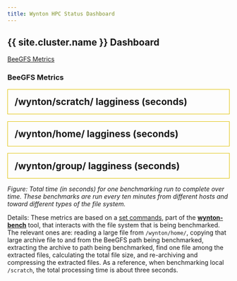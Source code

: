 ```yaml
---
title: Wynton HPC Status Dashboard
---
```


## {{ site.cluster.name }} Dashboard

<script src="https://cdn.plot.ly/plotly-latest.min.js"></script>

<p>
  <a class="btn btn-primary" data-toggle="collapse" href="#beegfs-metrics" role="button" aria-expanded="false" aria-controls="beegfs-metrics">BeeGFS Metrics</a>
</p>

<div class="collapse in multi-collapse" id="beegfs-metrics">
  <h3>BeeGFS Metrics</h3>

  <div class="status-panel" style="border: 1px solid #dec000; padding: 2ex; margin-bottom: 2ex;">
   <div style="font-size: 150%; font-weight: bold;">
    <span>/wynton/scratch/ lagginess (seconds)</span><span style="float: right;"></span>
   </div>
   <div id="BeeGFSLoad_dev1.wynton.ucsf.edu__wynton_scratch_hb"></div>
  </div>

  <div class="status-panel" style="border: 1px solid #dec000; padding: 2ex; margin-bottom: 2ex;">
   <div style="font-size: 150%; font-weight: bold;">
    <span>/wynton/home/ lagginess (seconds)</span><span style="float: right;"></span>
   </div>
   <div id="BeeGFSLoad_dev1.wynton.ucsf.edu__wynton_home_cbi_hb"></div>
  </div>

  <div class="status-panel" style="border: 1px solid #dec000; padding: 2ex; margin-bottom: 2ex;">
   <div style="font-size: 150%; font-weight: bold;">
    <span>/wynton/group/ lagginess (seconds)</span><span style="float: right;"></span>
   </div>
   <div id="BeeGFSLoad_dev1.wynton.ucsf.edu__wynton_group_cbi_hb"></div>
  </div>
</div>

_Figure: Total time (in seconds) for one benchmarking run to complete over time. These benchmarks are run every ten minutes from different hosts and toward different types of the file system._

Details: These metrics are based on a [set commands](https://github.com/ucsf-wynton/wynton-bench/blob/d96937b51e6ee3a421afec3c793accb0acd82c51/bench-scripts/bench-files-tarball.sh#L93-L129), part of the **[wynton-bench]** tool, that interacts with the file system that is being benchmarked.  The relevant ones are: reading a large file from `/wynton/home/`, copying that large archive file to and from the BeeGFS path being benchmarked, extracting the archive to path being benchmarked, find one file among the extracted files, calculating the total file size, and re-archiving and compressing the extracted files.  As a reference, when benchmarking local `/scratch`, the total processing time is about three seconds.


<script>
host = "dev1.wynton.ucsf.edu"
drives = ["wynton_scratch_hb", "wynton_home_cbi_hb", "wynton_group_cbi_hb"];
url_path = "https://raw.githubusercontent.com/UCSF-HPC/wynton-slash2/master/wynton-bench"

drives.forEach(function(drive) {
  var name = host + "__" + drive;
  var id = "BeeGFSLoad_" + name;
  var file = "wynton-bench_" + name + ".tsv";
  var url = url_path + "/" + file;

  Plotly.d3.tsv(url, function(err, rows) {
    function unpack(rows, key) {
      return rows.map(function(row) { return row[key]; });
    }

    var beegfs_load = {
      type: "scatter",
      mode: "lines",
      name: 'BeeGFS Load',
      x: unpack(rows, 'timestamp'),
      y: unpack(rows, 'duration'),
      line: {color: '#23527c'}
    }
  
    var data = [beegfs_load];
  
    var layout = {
      height: 200,
      margin: { l: 50, r: 30, b: 30, t: 60, pad: 4 },
      xaxis: {
        autorange: true,
        rangeselector: {buttons: [
            {
              count: 1,
              label: '1d',
              step: 'day',
              stepmode: 'backward'
            },
            {
              count: 7,
              label: '1w',
              step: 'day',
              stepmode: 'backward'
            },
            {
              count: 1,
              label: '1m',
              step: 'month',
              stepmode: 'backward'
            },
            {
              count: 12,
              label: '1y',
              step: 'month',
              stepmode: 'backward'
            },
            {
              step: 'all'
            }
          ]},
        type: 'date'
      },
      yaxis: {
        autorange: false,
        range: [0, 800],
        type: 'linear'
      }
    };
    
    Plotly.newPlot(id, data, layout);
  })
});
</script>


[wynton-bench]: https://github.com/ucsf-wynton/wynton-bench
